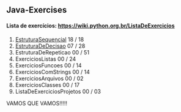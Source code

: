 ## Java-Exercises


#### Lista de exercícios: https://wiki.python.org.br/ListaDeExercicios

1. [EstruturaSequencial](https://github.com/WendrickBarretoCardoso/Java-Exercises/tree/master/Java-sequentialStructure)         18 / 18
2. [EstruturaDeDecisao](https://github.com/WendrickBarretoCardoso/Java-Exercises/tree/master/Java-decisionStructure)         07 / 28
3. EstruturaDeRepeticao        00 / 51
4. ExerciciosListas            00 / 24
5. ExerciciosFuncoes           00 / 14
6. ExerciciosComStrings        00 / 14
7. ExerciciosArquivos          00 / 02
8. ExerciciosClasses           00 / 17
9. ListaDeExerciciosProjetos   00 / 03

VAMOS QUE VAMOS!!!!!